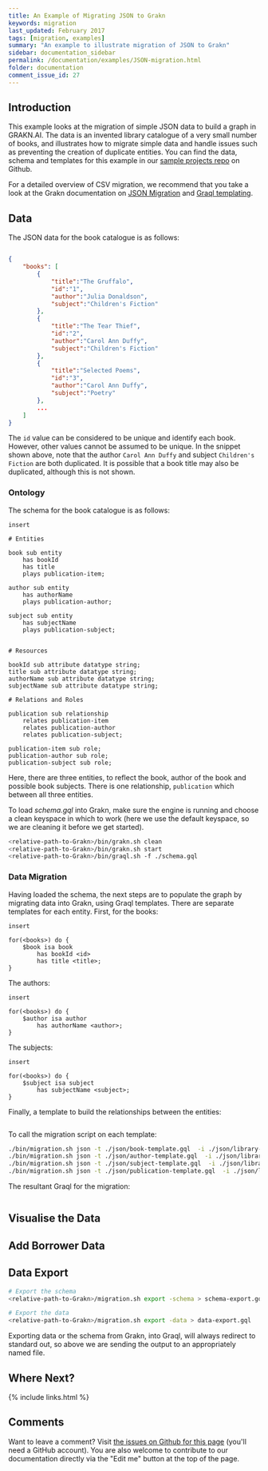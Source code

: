 ```yaml
---
title: An Example of Migrating JSON to Grakn
keywords: migration
last_updated: February 2017
tags: [migration, examples]
summary: "An example to illustrate migration of JSON to Grakn"
sidebar: documentation_sidebar
permalink: /documentation/examples/JSON-migration.html
folder: documentation
comment_issue_id: 27
---
```



## Introduction

This example looks at the migration of simple JSON data to build a graph in GRAKN.AI. The data is an invented library catalogue of a very small number of books, and illustrates how to migrate simple data and handle issues such as preventing the creation of duplicate entities. You can find the data, schema and templates for this example in our [sample projects repo](https://github.com/graknlabs/sample-projects/tree/master/example-json-migration-library) on Github.

For a detailed overview of CSV migration, we recommend that you take a look at the Grakn documentation on [JSON Migration](https://grakn.ai/pages/documentation/migration/JSON-migration.html) and [Graql templating](https://grakn.ai/pages/documentation/graql/graql-templating.html).  

## Data

The JSON data for the book catalogue is as follows:

```json

{
    "books": [
        {
            "title":"The Gruffalo",
            "id":"1",
            "author":"Julia Donaldson",
            "subject":"Children's Fiction"
        },
        {
            "title":"The Tear Thief",
            "id":"2",
            "author":"Carol Ann Duffy",
            "subject":"Children's Fiction"
        },
        {
            "title":"Selected Poems",
            "id":"3",
            "author":"Carol Ann Duffy",
            "subject":"Poetry"
        },
        ...
    ]
}
```

The `id` value can be considered to be unique and identify each book. However, other values cannot be assumed to be unique. In the snippet shown above, note that the author `Carol Ann Duffy` and subject `Children's Fiction` are both duplicated. It is possible that a book title may also be duplicated, although this is not shown.

### Ontology

The schema for the book catalogue is as follows:

```graql
insert

# Entities

book sub entity
	has bookId
	has title
	plays publication-item;

author sub entity
	has authorName
	plays publication-author;

subject sub entity
	has subjectName
	plays publication-subject; 


# Resources

bookId sub attribute datatype string;
title sub attribute datatype string;
authorName sub attribute datatype string;
subjectName sub attribute datatype string;

# Relations and Roles

publication sub relationship
	relates publication-item
	relates publication-author
	relates publication-subject;

publication-item sub role;
publication-author sub role;
publication-subject sub role;

``` 

Here, there are three entities, to reflect the book, author of the book and possible book subjects. There is one relationship, `publication` which between all three entities.

To load *schema.gql* into Grakn, make sure the engine is running and choose a clean keyspace in which to work (here we use the default keyspace, so we are cleaning it before we get started). 

```bash
<relative-path-to-Grakn>/bin/grakn.sh clean
<relative-path-to-Grakn>/bin/grakn.sh start
<relative-path-to-Grakn>/bin/graql.sh -f ./schema.gql
```
		

### Data Migration

Having loaded the schema, the next steps are to populate the graph by migrating data into Grakn, using Graql templates. There are separate templates for each entity. First, for the books:

```graql-template
insert

for(<books>) do {
    $book isa book
        has bookId <id>
        has title <title>;
}
```

The authors:

```graql-template
insert

for(<books>) do {
    $author isa author
        has authorName <author>;
}
```

The subjects:

```graql-template
insert

for(<books>) do {
    $subject isa subject
        has subjectName <subject>;
}
```

Finally, a template to build the relationships between the entities:


```graql-template

```

To call the migration script on each template:

```bash
./bin/migration.sh json -t ./json/book-template.gql  -i ./json/library-data.json -k grakn
./bin/migration.sh json -t ./json/author-template.gql  -i ./json/library-data.json -k grakn
./bin/migration.sh json -t ./json/subject-template.gql  -i ./json/library-data.json -k grakn
./bin/migration.sh json -t ./json/publication-template.gql  -i ./json/library-data.json -k grakn
```

The resultant Graql for the migration:

<!-- TODO -->
```graql-test-ignore

```


## Visualise the Data

## Add Borrower Data

## Data Export


```bash
# Export the schema
<relative-path-to-Grakn>/migration.sh export -schema > schema-export.gql

# Export the data
<relative-path-to-Grakn>/migration.sh export -data > data-export.gql
```

Exporting data or the schema from Grakn, into Graql, will always redirect to standard out, so above we are sending the output to an appropriately named file.

## Where Next?


{% include links.html %}

## Comments
Want to leave a comment? Visit <a href="https://github.com/graknlabs/docs/issues/27" target="_blank">the issues on Github for this page</a> (you'll need a GitHub account). You are also welcome to contribute to our documentation directly via the "Edit me" button at the top of the page.
